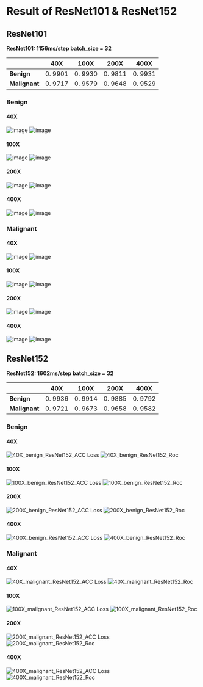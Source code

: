 # **Result of ResNet101 & ResNet152**
## **ResNet101**

**ResNet101: 1156ms/step  batch\_size = 32**

||**40X**|**100X**|**200X**|**400X**|
| - | - | - | - | - |
|**Benign**|0. 9901|0. 9930|0. 9811|0. 9931|
|**Malignant** |0. 9717|0. 9579|0. 9648|0. 9529|

### **Benign**
#### 40X
![image](https://github.com/user-attachments/assets/56750b2c-ea77-4763-a3bf-cbb2681381e0)
![image](https://github.com/user-attachments/assets/c434ceb5-db66-471d-a217-71f04abbf5dc)

#### 100X
![image](https://github.com/user-attachments/assets/55134359-3884-4c33-8e89-d8fad2a828ae)
![image](https://github.com/user-attachments/assets/37ecc878-2f35-46d6-a078-71810d53fb65)

#### 200X
![image](https://github.com/user-attachments/assets/9e83bd58-ece7-4cf7-b01a-d87c8247f477)
![image](https://github.com/user-attachments/assets/4f2bc74f-c991-43c2-8661-ce182637f073)

#### 400X
![image](https://github.com/user-attachments/assets/b84ee002-3b0a-4a2e-ac69-9270eb916cb9)
![image](https://github.com/user-attachments/assets/03a19f6d-375e-4be1-aed4-ce4215df94dc)


### **Malignant**
#### 40X
![image](https://github.com/user-attachments/assets/7ed9828e-23e2-4a37-9a97-300a048c5044)
![image](https://github.com/user-attachments/assets/797454f9-7bf5-498e-b9f6-1c485e3b0b2d)

#### 100X
![image](https://github.com/user-attachments/assets/59d7cb0b-6ade-480a-bca8-3fa4bc0403de)
![image](https://github.com/user-attachments/assets/ede04d35-da0f-44b4-8749-003e39f7c7d0)

#### 200X
![image](https://github.com/user-attachments/assets/02a3d938-f26d-490a-8f5b-da97e4462e0d)
![image](https://github.com/user-attachments/assets/0fa9a61b-28fd-44c2-b6cb-83d8ed1ec537)

#### 400X
![image](https://github.com/user-attachments/assets/0cf2e513-fa43-4fee-8563-09f3c2fbb037)
![image](https://github.com/user-attachments/assets/7ccf5816-4452-4437-be90-6df7a56b2f15)


## **ResNet152**

**ResNet152: 1602ms/step   batch\_size = 32** 

||**40X**|**100X**|**200X**|**400X**|
| - | - | - | - | - |
|**Benign**|0. 9936|0. 9914|0. 9885|0. 9792|
|**Malignant** |0. 9721|0. 9673|0. 9658|0. 9582|

### **Benign**
#### 40X
![40X_benign_ResNet152_ACC Loss](https://github.com/user-attachments/assets/4e741d34-c1bd-4c18-92c2-35d686867a64)
![40X_benign_ResNet152_Roc](https://github.com/user-attachments/assets/5c44f089-29de-4941-99df-5867af40ea96)

#### 100X
![100X_benign_ResNet152_ACC Loss](https://github.com/user-attachments/assets/1f2f6a37-dc83-4848-bd73-603d4760f3d7)
![100X_benign_ResNet152_Roc](https://github.com/user-attachments/assets/a6ba43c8-a5e2-4493-a156-fb221afa81f1)

#### 200X
![200X_benign_ResNet152_ACC Loss](https://github.com/user-attachments/assets/e0bbcc3a-aad2-4571-be09-000bfdfadc1c)
![200X_benign_ResNet152_Roc](https://github.com/user-attachments/assets/0efc8ee6-f9f6-4d3a-acaf-b35cb89e63b1)

#### 400X
![400X_benign_ResNet152_ACC Loss](https://github.com/user-attachments/assets/c26e109e-72ad-4c6a-b810-125b8361b5fe)
![400X_benign_ResNet152_Roc](https://github.com/user-attachments/assets/a9b0e303-4d64-47bc-9890-d97b5c4c7695)


### **Malignant**
#### 40X
![40X_malignant_ResNet152_ACC Loss](https://github.com/user-attachments/assets/ba9286ec-dded-4972-ad6c-7baf52c3ac60)
![40X_malignant_ResNet152_Roc](https://github.com/user-attachments/assets/ba8f1786-ea7e-45e4-ac0f-5705af71c373)

#### 100X
![100X_malignant_ResNet152_ACC Loss](https://github.com/user-attachments/assets/922574da-e5ff-47ab-9e04-1ba35911b129)
![100X_malignant_ResNet152_Roc](https://github.com/user-attachments/assets/479bc7d8-6c1f-4d04-a3ac-2c30a06c007b)

#### 200X
![200X_malignant_ResNet152_ACC Loss](https://github.com/user-attachments/assets/e8e0e266-1022-41f7-93b8-4cce134d240e)
![200X_malignant_ResNet152_Roc](https://github.com/user-attachments/assets/60459be5-5661-4855-82ba-96c3301f96e1)

#### 400X
![400X_malignant_ResNet152_ACC Loss](https://github.com/user-attachments/assets/2e046ea3-0c66-400f-8fc6-7d8e63b10507)
![400X_malignant_ResNet152_Roc](https://github.com/user-attachments/assets/e5a90342-d1f4-4e2b-bdb1-67dd2fce704c)

